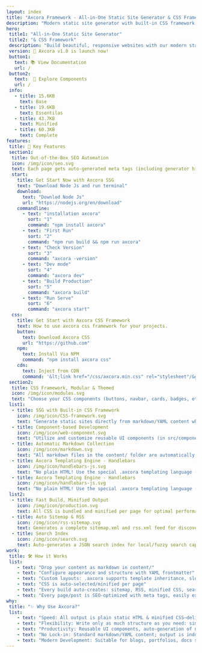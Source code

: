 ```yaml
---
layout: index
title: "Axcora Framework - All-in-One Static Site Generator & CSS Framework"
description: "Modern static site generator with built-in CSS framework, components, dark mode, and automatic build system for developers."
hero:
 title1: "All-in-One Static Site Generator"
 title2: "& CSS Framework"
 description: "Build beautiful, responsive websites with our modern static site generator ,commplete CSS framework with the components, automatic build system, and dark mode support" 
 version: 🚀 Axcora v1.0 is launch now!
 button1: 
   text: 📚 View Documentation
   url: /
 button2: 
   text:  🎯 Explore Components
   url: /
 info: 
   - title: 15.6KB
     text: Base
   - title: 19.6KB
     text: Essentilas
   - title: 43.7KB
     text: Minified
   - title: 60.3KB
     text: Complete
features:
 title: 🚀 Key Features
 section1:
  title: Out-of-the-Box SEO Automation
  icon: /img/icon/seo.svg
  text: Each page gets auto-generated meta tags (including generator hints, Open Graph support), canonical links, and sitemap/RSS feeds for search engine optimization—no plugin dance required.
  start: 
    title: Get Start Now with Axcora SSG
    text: "Download Node Js and run terminal"
    download: 
      text: "Downlod Node Js"
      url: "https://nodejs.org/en/download"
    commandline: 
      - text: "installation axcora"
        sort: "1"
        command: "npm install axcora"
      - text: "First Run"
        sort: "2"
        command: "npm run build && npm run axcora"
      - text: "Check Version"
        sort: "3"
        command: "axcora -version"
      - text: "Dev mode"
        sort: "4"
        command: "axcora dev"
      - text: "Build Production"
        sort: "5"
        command: "axcora build"
      - text: "Run Serve"
        sort: "6"
        command: "axcora start"
  css: 
    title: Get Start with Axcora CSS Framework
    text: How to use axcora css framework for your projects.
    button: 
      text: Download Axcora CSS
      url: "https://github.com"
    npm:
      text: Install Via NPM
      command: "npm install axcora css"
    cdn:
      text: Inject from CDN
      command: '&lt;link href="/css/axcora.min.css" rel="stylesheet"/&gt;'
 section2:
  title: CSS Framework, Modular & Themed
  icon: /img/icon/modules.svg
  text: "Choose your CSS components (buttons, navbar, cards, badges, etc.) and theme (dark, minimal, brutalist, and more) per page or globally using frontmatter config:"
 list1: 
  - title: SSG with Built-in CSS Framework
    icon: /img/icon/CSS-framework.svg
    text: "Generate static sites directly from markdown/YAML content while utilizing a full-featured, modular CSS framework. No need for separate frontend or external CSS dependencies—styling and content are integrated by design."
  - title: Component-based Development
    icon: /img/icon/web-component.svg
    text: "Utilize and customize reusable UI components (in src/components/, e.g., Button.axc, Card.axc, Alert.axc) straight from your markdown or template files via easy shortcodes."
  - title: Automatic Markdown Collection
    icon: /img/icon/markdown.svg
    text: "All markdown files in the content/ folder are automatically collected and turned into pages, posts, categories and tags—no manual configuration necessary. Slugs, URLs, previous/next links and more are handled for you."
  - title: Axcora Templating Engine - Handlebars
    icon: /img/icon/handlebars-js.svg
    text: "No plain HTML! Use the special .axcora templating language (with support for layouts, slots, partials, YAML frontmatter, and direct component inclusion) for DRY, flexible, and powerful page structures."
  - title: Axcora Templating Engine - Handlebars
    icon: /img/icon/handlebars-js.svg
    text: "No plain HTML! Use the special .axcora templating language (with support for layouts, slots, partials, YAML frontmatter, and direct component inclusion) for DRY, flexible, and powerful page structures."
 list2: 
  - title: Fast Build, Minified Output
    icon: /img/icon/production.svg
    text: All CSS is bundled and minified per page for optimal performance and CDN readiness.
  - title: Auto Sitemap & RSS
    icon: /img/icon/rss-sitemap.svg
    text: Generates a complete sitemap.xml and rss.xml feed for discovery and syndication, automatically, every build.
  - title: Search Index
    icon: /img/icon/search.svg
    text: Auto-generates a JSON search index for local/fuzzy search capabilities—perfect for documentation and large blogs.
work: 
 title: 🛠 How it Works
 list: 
    - text: "Drop your content as markdown in content/"
    - text: "Configure appearance and structure with YAML frontmatter"
    - text: "Custom layouts: .axcora supports template inheritance, slots, block content, partials"
    - text: "CSS is auto-selected/minified per page"
    - text: "Every build auto-creates: sitemap, RSS, minified CSS, search index"
    - text: "Every page/post is SEO-optimized with meta tags, easily extendable via plugins"
why: 
 title: "✨ Why Use Axcora?"
 list: 
    - text: "Speed: All output is plain static HTML & minified CSS—delivered at lightning speed, perfect for global CDNs."
    - text: "Flexibility: Write only as much structure as you need: simple blog to advanced web doc site."
    - text: "Productivity: Reusable UI components, auto-generation of navigation, tags, categories, and feeds minimizes boilerplate."
    - text: "No Lock-in: Standard markdown/YAML content; output is industry-standard HTML/CSS, easy to migrate or deploy anywhere."
    - text: "Modern Development: Suitable for blogs, portfolios, docs sites, landing pages, and more."    
---
```

